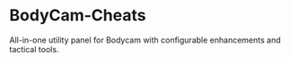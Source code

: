 # BodyCam-Cheats
All-in-one utility panel for Bodycam with configurable enhancements and tactical tools.
